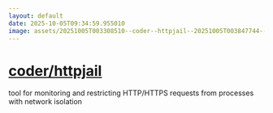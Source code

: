 ```yaml
---
layout: default
date: 2025-10-05T09:34:59.955010
image: assets/20251005T003308510--coder--httpjail--20251005T003847744--cropped.png
---
```


# [coder/httpjail](https://github.com/coder/httpjail)

tool for monitoring and restricting HTTP/HTTPS requests from processes with network isolation
